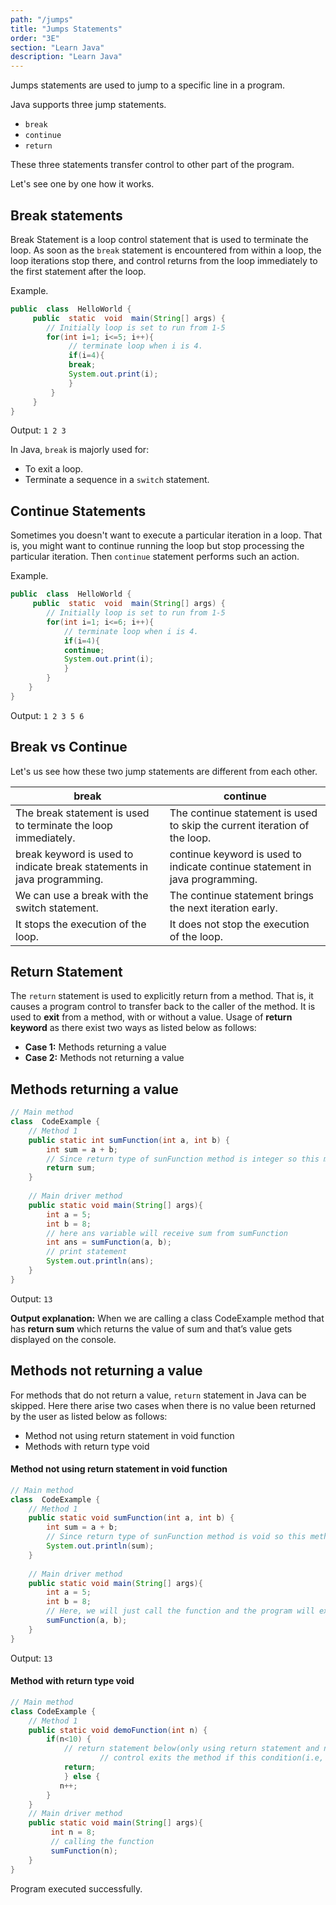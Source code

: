 ```yaml
---
path: "/jumps"
title: "Jumps Statements"
order: "3E"
section: "Learn Java"
description: "Learn Java"
---
```


Jumps statements are used to jump to a specific line in a program. 

Java supports three jump statements.
 - `break`
 - `continue` 
 - `return`
 
 These three statements transfer control to other part of the program.
 
Let's see one by one how it works.

## **Break statements**
Break Statement is a loop control statement that is used to terminate the loop. As soon as the  `break` statement is encountered from within a loop, the loop iterations stop there, and control returns from the loop immediately to the first statement after the loop.

Example.
```java
public  class  HelloWorld {
     public  static  void  main(String[] args) {
        // Initially loop is set to run from 1-5
        for(int i=1; i<=5; i++){
             // terminate loop when i is 4.
             if(i=4){
             break;
             System.out.print(i);
             }
         }
     }
}

```
Output:    `1 2 3`

In Java, `break` is majorly used for:
- To exit a loop.
- Terminate a sequence in a `switch` statement.

## **Continue Statements**
Sometimes you doesn't want to execute a particular iteration in a loop. That is, you might want to continue running the loop but stop processing the  particular iteration. Then `continue` statement performs such an action.

Example.
```java
public  class  HelloWorld {
     public  static  void  main(String[] args) {
        // Initially loop is set to run from 1-5
        for(int i=1; i<=6; i++){
            // terminate loop when i is 4.
            if(i=4){
            continue;
            System.out.print(i);
            }
        }
    }
}

```
Output:   `1 2 3 5 6`

## **Break vs Continue**
Let's us see how these two jump statements are different from each other.


| break             | continue                                                                |
| ----------------- | --------------- |
|The break statement is used to terminate the loop immediately. | The continue statement is used to skip the current iteration of the loop.|
| break keyword is used to indicate break statements in java programming. | continue keyword is used to indicate continue statement in java programming.|
| We can use a break with the switch statement. | The continue statement brings the next iteration early. |
| It stops the execution of the loop. | It does not stop the execution of the loop.|



## **Return Statement**
The `return` statement is used to explicitly return from a method. That is, it causes a program control to transfer back to the caller of the method.
It is used to **exit** from a method, with or without a value. Usage of **return keyword** as there exist two ways as listed below as follows:

-   **Case 1:**  Methods returning a value
-   **Case 2:**  Methods not returning a value


##  **Methods returning a value**
```java
// Main method
class  CodeExample {
    // Method 1
	public static int sumFunction(int a, int b) {
		int sum = a + b;
	    // Since return type of sunFunction method is integer so this method should return integer value	
		return sum;
	}
	
	// Main driver method
	public static void main(String[] args){
	    int a = 5;
	    int b = 8;
	    // here ans variable will receive sum from sumFunction
		int ans = sumFunction(a, b);
		// print statement
		System.out.println(ans);
	}
}

```
Output:  `13`

**Output explanation:**  When  we are calling a class CodeExample method that has **return sum** which returns the value of sum and that’s value gets displayed on the console.

##  **Methods not returning a value**
For methods that do not return a value, `return` statement in Java can be skipped. Here there arise two cases when there is no value been returned by the user as listed below as follows:
-  Method not using return statement in void function
- Methods with return type void

#### Method not using return statement in void function
```java
// Main method
class  CodeExample {
    // Method 1
	public static void sumFunction(int a, int b) {
		int sum = a + b;
	    // Since return type of sunFunction method is void so this method should not return any value.	
		System.out.println(sum);
	}
	
	// Main driver method
	public static void main(String[] args){
	    int a = 5;
	    int b = 8;
	    // Here, we will just call the function and the program will execute successfully.
	    sumFunction(a, b);
	}
}
```
Output:  `13`

#### Method with return type void
```java
// Main method
class CodeExample {
    // Method 1
	public static void demoFunction(int n) {
		if(n<10) {
		    // return statement below(only using return statement and not returning anything)
            	    // control exits the method if this condition(i.e, n<9) is true.
		    return;
	        } else {
		   n++;
		}
	}
	// Main driver method
	public static void main(String[] args){
	     int n = 8;
	     // calling the function
	     sumFunction(n);
	}
}
```
Program executed successfully. 
